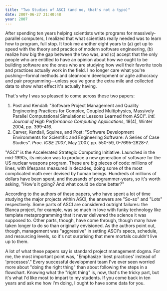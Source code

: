 ```yaml
---
title: "Two Studies of ASCI (and no, that's not a typo)"
date: 2007-06-27 21:40:48
year: 2007
---
```

After spending ten years helping scientists write programs for massively-parallel computers, I realized that what scientists really needed was to learn how to program, full stop.  It took me another eight years to (a) get up to speed with the theory and practice of modern software engineering, (b) realize how big the gap between the two was, and (c) accept that the only people who are entitled to have an opinion about how we ought to be building software are the ones who are studying how well their favorite tools and practices actually work in the field.  I no longer care what you're pushing—formal methods and cleanroom development or agile adhocracy and pair programming—unless you've gone the extra mile and collected data to show what effect it's actually having.

That's why I was so pleased to come across these two papers:
<ol>
  <li>Post and Kendall: "Software Project Management and Quality Engineering Practices for Complex, Coupled Multiphysics, Massively Parallel Computational Simulations: Lessons Learned from ASCI". <cite>Intl. Journal of High Performance Computing Applications</cite>, 18(4), Winter 2004, pp. 399-416.</li>
  <li>Carver, Kendall, Squires, and Post: "Software Development Environments for Scientific and Engineering Software: A Series of Case Studies".  <cite>Proc. ICSE 2007</cite>, May 2007, pp. 550-59, 0-7695-2828-7.</li>
</ol>
"ASCI" is the Accelerated Strategic Computing Initiative.  Launched in the mid-1990s, its mission was to produce a new generation of software for the US nuclear weapons program.  These are big pieces of code: millions of lines, with lifespans measured in decades, doing some of the most complicated math ever devised by human beings. Hundreds of millions of dollars have been spent, and thousands of programmer-years, so it's worth asking, "How's it going?  And what could be done better?"

According to the authors of these papers, who have spent a lot of time studying the major projects within ASCI, the answers are "So-so" and "Lots" respectively.  Some parts of ASCI are considered outright failures: the Blanca project, for example, was so much in love with funky technology like template metaprogramming that it never delivered the science it was supposed to.  Other parts, though, have come through, though many have taken longer to do so than originally envisioned.  As the authors point out, though, management was "aggressive" in setting ASCI's specs, schedule, and resourcing levels, so it's not surprising that mere mortals couldn't live up to them.

A lot of what these papers say is standard project management dogma.  For me, the most important point was, "Emphasize 'best practices' instead of 'processes'."  Every successful development team I've ever seen worried more about "doing the right thing" than about following the steps in a flowchart.  Knowing what the "right thing" is, now, that's the tricky part, but it's what I'd like most to impart to my students.  If you come back in ten years and ask me how I'm doing, I ought to have some data for you.
